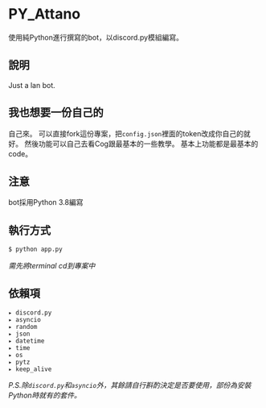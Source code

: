 # PY_Attano
使用純Python進行撰寫的bot，以discord.py模組編寫。

## 說明
Just a lan bot.

## 我也想要一份自己的
自己來。
可以直接fork這份專案，把`config.json`裡面的token改成你自己的就好。
然後功能可以自己去看Cog跟最基本的一些教學。
基本上功能都是最基本的code。

## 注意
bot採用Python 3.8編寫

## 執行方式
```cmd
$ python app.py
```
_*需先將terminal cd到專案中*_
## 依賴項
```
▸ discord.py
▸ asyncio
▸ random
▸ json
▸ datetime
▸ time
▸ os
▸ pytz
▸ keep_alive
```
*P.S.除`discord.py`和`asyncio`外，其餘請自行斟酌決定是否要使用，部份為安裝Python時就有的套件。*